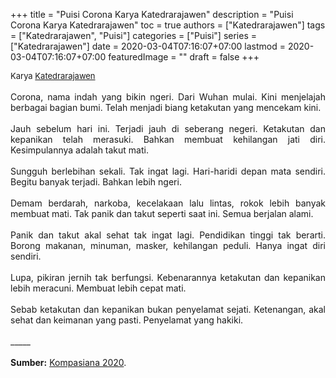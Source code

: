 +++
title = "Puisi Corona Karya Katedrarajawen"
description = "Puisi Corona Karya Katedrarajawen"
toc = true
authors = ["Katedrarajawen"]
tags = ["Katedrarajawen", "Puisi"]
categories = ["Puisi"]
series = ["Katedrarajawen"]
date = 2020-03-04T07:16:07+07:00
lastmod = 2020-03-04T07:16:07+07:00
featuredImage = ""
draft = false
+++

<div style="text-align: justify;">
<div style="font-size: small;">Karya <a href="/authors/katedrarajawen/" target="_blank">Katedrarajawen</a></div><br />
Corona, nama indah yang bikin ngeri. Dari Wuhan mulai. Kini menjelajah berbagai bagian bumi. Telah menjadi biang ketakutan yang mencekam kini.<br />
<br />
Jauh sebelum hari ini. Terjadi jauh di seberang negeri. Ketakutan dan kepanikan telah merasuki. Bahkan membuat kehilangan jati diri. Kesimpulannya adalah takut mati.<br />
<br />
Sungguh berlebihan sekali. Tak ingat lagi.  Hari-haridi depan mata sendiri. Begitu banyak terjadi. Bahkan lebih ngeri.<br />
<br />
Demam berdarah, narkoba, kecelakaan lalu lintas, rokok lebih banyak membuat mati. Tak panik dan takut seperti saat ini. Semua berjalan alami.<br />
<br />
Panik dan takut akal sehat tak ingat lagi. Pendidikan tinggi tak berarti. Borong makanan, minuman, masker,  kehilangan peduli. Hanya ingat diri sendiri.<br />
<br />
Lupa, pikiran jernih tak berfungsi. Kebenarannya ketakutan dan  kepanikan lebih meracuni. Membuat lebih cepat mati.<br />
<br />
Sebab ketakutan dan kepanikan bukan penyelamat sejati. Ketenangan, akal sehat dan keimanan yang pasti. Penyelamat yang hakiki.<br /><br />
_____
<br /><br /><b>Sumber:</b> <a href="https://www.kompasiana.com/katedrarajawen/5e5e2f29d541df2c0b306452/corona" target="_blank">Kompasiana 2020</a>.</div>
